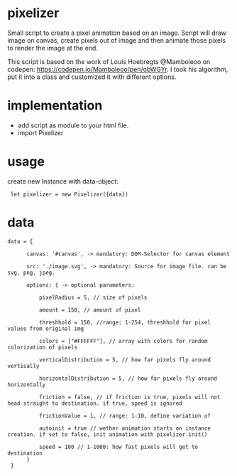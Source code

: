 # pixelizer
Small script to create a pixel animation based on an image. Script will draw image on canvas, create pixels out of image and then animate those pixels to render the image at the end. 

This script is based on the work of Louis Hoebregts @Mamboleoo on codepen: https://codepen.io/Mamboleoo/pen/obWGYr. I took his algorithm, put it into a class and customized it with different options.

# implementation
- add script as module to your html file.
- import Pixelizer 

# usage
create new Instance with data-object: 
     
     let pixelizer = new Pixelizer({data})

# data
    data = {
    
          canvas: '#canvas', -> mandatory: DOM-Selector for canvas element

          src: './image.svg', -> mandatory: Source for image file. can be svg, png, jpeg.

          options: { -> optional parameters:

              pixelRadius = 5, // size of pixels

              amount = 150, // amount of pixel

              threshhold = 150, //range: 1-254, threshhold for pixel values from original img

              colors = ["#FFFFFF"], // array with colors for random colorization of pixels

              verticalDistribution = 5, // how far pixels fly around vertically

              horizontalDistribution = 5, // how far pixels fly around horizontally

              friction = false, // if friction is true, pixels will not head straight to destination. if true, speed is ignored

              frictionValue = 1, // range: 1-10, define variation of 

              autoinit = true // wether animation starts on instance creation. if set to false, init animation with pixelizer.init()

              speed = 100 // 1-1000: how fast pixels will get to destination
          }
     }
